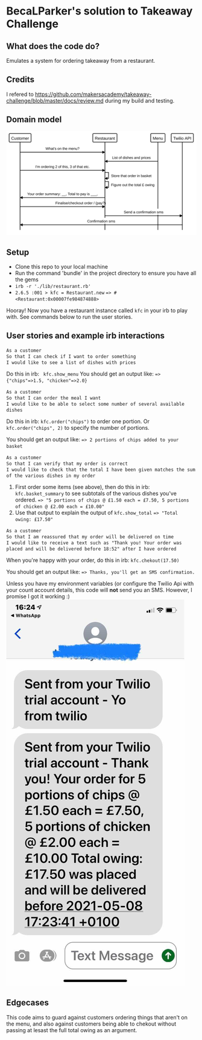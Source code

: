 BecaLParker's solution to Takeaway Challenge
============================================

What does the code do?
-----------
Emulates a system for ordering takeaway from a restaurant.

Credits
-----------
I refered to https://github.com/makersacademy/takeaway-challenge/blob/master/docs/review.md during my build and testing.


Domain model
-----------
<img src="./domain_model.svg">

Setup
-----
* Clone this repo to your local machine
* Run the command 'bundle' in the project directory to ensure you have all the gems
* `irb -r './lib/restaurant.rb'`
* `2.6.5 :001 > kfc = Restaurant.new`
 `=> #<Restaurant:0x00007fe984874888>`
 
 Hooray! Now you have a restaurant instance called `kfc` in your irb to play with. See commands below to run the user stories.


User stories and example irb interactions
-----------------------------------------

```
As a customer
So that I can check if I want to order something
I would like to see a list of dishes with prices
```
Do this in irb: ` kfc.show_menu` 
You should get an output like: `=> {"chips"=>1.5, "chicken"=>2.0}`
 
```
As a customer
So that I can order the meal I want
I would like to be able to select some number of several available dishes
```
Do this in irb: `kfc.order("chips")`  to order one portion. Or `kfc.order("chips", 2)` to specify the number of portions.

You should get an output like: `=> 2 portions of chips added to your basket`

```
As a customer
So that I can verify that my order is correct
I would like to check that the total I have been given matches the sum of the various dishes in my order
```
1. First order some items (see above), then do this in irb: `kfc.basket_summary` to see subtotals of the various dishes you've ordered.
     `=> "5 portions of chips @ £1.50 each = £7.50, 5 portions of chicken @ £2.00 each = £10.00"`
2. Use that output to explain the output of `kfc.show_total`
      `=> "Total owing: £17.50"`
      
```  
As a customer
So that I am reassured that my order will be delivered on time
I would like to receive a text such as "Thank you! Your order was placed and will be delivered before 18:52" after I have ordered
```
When you're happy with your order, do this in irb: `kfc.chekout(17.50)`

You should get an output like: `=> Thanks, you'll get an SMS confirmation.` 

Unless you have my environment variables (or configure the Twilio Api with your count account details, this code will **not** send you an SMS.
However, I promise I got it working :)
<img src="./screenshot.jpg">




Edgecases
---------

This code aims to guard against customers ordering things that aren't on the menu, and also against customers being able to chekout without passing at lesast the full total owing as an argument.

